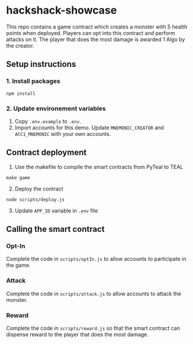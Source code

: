 # hackshack-showcase
This repo contains a game contract which creates a monster with 5 health points when deployed. Players can opt into this contract and perform attacks on it. The player that does the most damage is awarded 1 Algo by the creator.

## Setup instructions

### 1. Install packages
```
npm install
```

### 2. Update environement variables
1. Copy `.env.example` to `.env`.
2. Import accounts for this demo. Update `MNEMONIC_CREATOR` and `ACC1_MNEMONIC` with your own accounts.

## Contract deployment
1. Use the makefile to compile the smart contracts from PyTeal to TEAL
```
make game
```
2. Deploy the contract
```
node scripts/deploy.js
```
3. Update `APP_ID` variable in `.env` file 

## Calling the smart contract

### Opt-In
Complete the code in `scripts/optIn.js` to allow accounts to participate in the game.

### Attack
Complete the code in `scripts/attack.js` to allow accounts to attack the monster.

### Reward
Complete the code in `scripts/reward.js` so that the smart contract can dispense reward to the player that does the most damage.
